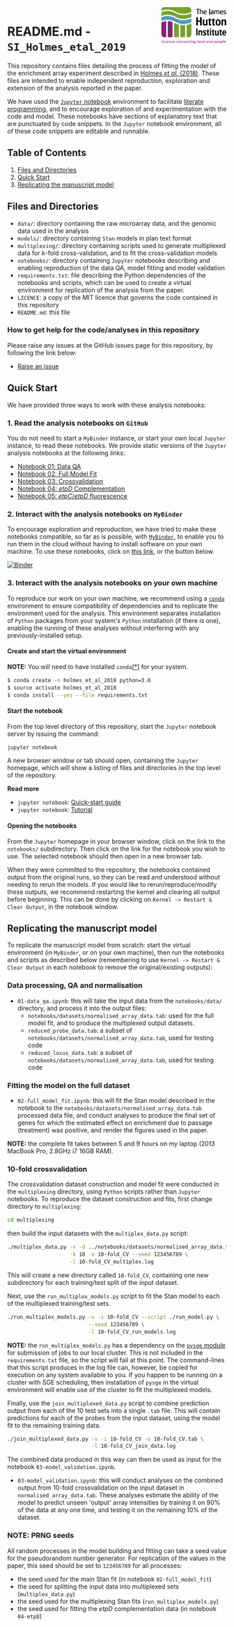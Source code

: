 <img src="notebooks/images/JHI_STRAP_Web.png" style="width: 150px; float: right;">

# README.md - `SI_Holmes_etal_2019`

This repository contains files detailing the process of fitting the model of the enrichment array experiment described in [Holmes *et al.* (2018)](). These files are intended to enable independent reproduction, exploration and extension of the analysis reported in the paper.

We have used the [`Jupyter` notebook](http://jupyter.org/) environment to facilitate [literate programming](https://en.wikipedia.org/wiki/Literate_programming), and to encourage exploration of and experimentation with the code and model. These notebooks have sections of explanatory text that are punctuated by code snippets. In the `Jupyter` notebook environment, all of these code snippets are editable and runnable.

## Table of Contents

1. [Files and Directories](#files)
2. [Quick Start](#quickstart)
3. [Replicating the manuscript model](#replicate)


<a id="files"></a>
## Files and Directories

* `data/`: directory containing the raw microarray data, and the genomic data used in the analysis
* `models/`: directory containing `Stan` models in plan text format
* `multiplexing/`: directory containing scripts used to generate multiplexed data for *k*-fold cross-validation, and to fit the cross-validation models
* `notebooks/`: directory containing `Jupyter` notebooks describing and enabling reproduction of the data QA, model fitting and model validation
* `requirements.txt`: file describing the Python dependencies of the notebooks and scripts, which can be used to create a virtual environment for replication of the analysis from the paper.
* `LICENCE`: a copy of the MIT licence that governs the code contained in this repository
* `README.md`: this file

### How to get help for the code/analyses in this repository

Please raise any issues at the GitHub issues page for this repository, by following the link below:

* [Raise an issue](https://github.com/widdowquinn/SI_Holmes_etal_2018/issues)

<a id="quickstart"></a>
## Quick Start

We have provided three ways to work with these analysis notebooks:

### 1. Read the analysis notebooks on `GitHub`

You do not need to start a `MyBinder` instance, or start your own local `Jupyter` instance, to read these notebooks. We provide static versions of the `Jupyter` analysis notebooks at the following links:

* [Notebook 01: Data QA](notebooks/01-data_qa.html)
* [Notebook 02: Full Model Fit](notebooks/02-full_model_fit.html)
* [Notebook 03: Crossvalidation](notebooks/03-crossvalidation.html)
* [Notebook 04: *etpD* Complementation](notebooks/04-etpD.html)
* [Notebook 05: *etpC*/*etpD* fluorescence](notebooks/05-fluorescence.html)

### 2. Interact with the analysis notebooks on `MyBinder`

To encourage exploration and reproduction, we have tried to make these notebooks compatible, so far as is possible, with [`MyBinder`](http://mybinder.org/), to enable you to run them in the cloud without having to install software on your own machine. To use these notebooks, click on [this link](http://mybinder.org:/repo/widdowquinn/si_holmes_etal_2018), or the button below.

[![Binder](http://mybinder.org/badge.svg)](http://mybinder.org:/repo/widdowquinn/si_holmes_etal_2018)

### 3. Interact with the analysis notebooks on your own machine

To reproduce our work on your own machine, we recommend using a [`conda`](https://conda.io/en/master/) environment to ensure compatibility of dependencies and to replicate the environment used for the analysis. This environment separates installation of `Python` packages from your system's `Python` installation (if there is one), enabling the running of these analyses without interfering with any previously-installed setup.

#### Create and start the virtual environment

**NOTE:** You will need to have installed `conda`[[*](http://docs.python-guide.org/en/latest/dev/virtualenvs/)] for your system.

```bash
$ conda create -n holmes_et_al_2018 python=3.6
$ source activate holmes_et_al_2018
$ conda install --yes --file requirements.txt
```

#### Start the notebook

From the top level directory of this repository, start the `Jupyter` notebook server by issuing the command:

```bash
jupyter notebook
```

A new browser window or tab should open, containing the `Jupyter` homepage, which will show a listing of files and directories in the top level of the repository.

**Read more**

* `jupyter notebook`: [Quick-start guide](https://jupyter-notebook-beginner-guide.readthedocs.io/en/latest/)
* `jupyter notebook`: [Tutorial](https://www.datacamp.com/community/tutorials/tutorial-jupyter-notebook)

#### Opening the notebooks

From the `Jupyter` homepage in your browser window, click on the link to the `notebooks/` subdirectory. Then click on the link for the notebook you wish to use. The selected notebook should then open in a new browser tab.

When they were committed to the repository, the notebooks contained output from the original runs, so they can be read and understood without needing to rerun the models. If you would like to rerun/reproduce/modify these outputs, we recommend restarting the kernel and clearing all output before beginning. This can be done by clicking on `Kernel -> Restart & Clear Output`, in the notebook window.

<a id="replicate"></a>
## Replicating the manuscript model

To replicate the manuscript model from scratch: start the virtual environment (in `MyBinder`, or on your own machine), then run the notebooks and scripts as described below (remembering to use `Kernel -> Restart & Clear Output` in each notebook to remove the original/existing outputs):

### Data processing, QA and normalisation

* `01-data_qa.ipynb`: this will take the input data from the `notebooks/data/` directory, and process it into the output files:
  *  `notebooks/datasets/normalised_array_data.tab`: used for the full model fit, and to produce the multiplexed output datasets.
  *  `reduced_probe_data.tab`: a subset of `notebooks/datasets/normalised_array_data.tab`, used for testing code
  *  `reduced_locus_data.tab`: a subset of `notebooks/datasets/normalised_array_data.tab`, used for testing code


### Fitting the model on the full dataset

* `02-full_model_fit.ipynb`: this will fit the Stan model described in the notebook to the `notebooks/datasets/normalised_array_data.tab` processed data file, and conduct analyses to produce the final set of genes for which the estimated effect on enrichment due to passage (treatment) was positive, and render the figures used in the paper.

**NOTE:** the complete fit takes between 5 and 9 hours on my laptop (2013 MacBook Pro, 2.8GHz i7 16GB RAM).

### 10-fold crossvalidation

The crossvalidation dataset construction and model fit were conducted in the `multiplexing` directory, using `Python` scripts rather than `Jupyter` notebooks. To reproduce the dataset construction and fits, first change directory to `multiplexing`:

```bash
cd multiplexing
```

then build the input datasets with the `multiplex_data.py` script:

```bash
./multiplex_data.py -v -d ../notebooks/datasets/normalised_array_data.tab \
                    -k 10 -o 10-fold_CV --seed 123456789 \
                    -l 10-fold_CV_multiplex.log
```

This will create a new directory called `10-fold_CV`, containing one new subdirectory for each training/test split of the input dataset.

Next, use the `run_multiplex_models.py` script to fit the Stan model to each of the multiplexed training/test sets.

```bash
./run_multiplex_models.py -v -i 10-fold_CV --script ./run_model.py \
                          --seed 123456789 \
                          -l 10-fold_CV_run_models.log
```

**NOTE:** the `run_multiplex_models.py` has a dependency on the [`pysge` module](https://github.com/widdowquinn/pysge) for submission of jobs to our local cluster. This is not included in the `requirements.txt` file, so the script will fail at this point. The command-lines that this script produces in the log file can, however, be copied for execution on any system available to you. If you happen to be running on a cluster with SGE scheduling, then installation of `pysge` in the virtual environment will enable use of the cluster to fit the multiplexed models.

Finally, use the `join_multiplexed_data.py` script to combine prediction output from each of the 10 test sets into a single `.tab` file. This will contain predictions for each of the probes from the input dataset, using the model fit to the remaining training data.

```bash
./join_multiplexed_data.py -v -i 10-fold_CV -o 10-fold_CV.tab \
                           -l 10-fold_CV_join_data.log
```

The combined data produced in this way can then be used as input for the notebook `03-model_validation.ipynb`.

* `03-model_validation.ipynb`: this will conduct analyses on the combined output from 10-fold crossvalidation on the input dataset in `normalised_array_data.tab`. These analyses estimate the ability of the model to predict unseen 'output' array intensities by training it on 90% of the data at any one time, and testing it on the remaining 10% of the dataset.

### NOTE: PRNG seeds

All random processes in the model building and fitting can take a seed value for the pseudorandom number generator. For replication of the values in the paper, this seed should be set to `123456789` for all processes:

* the seed used for the main Stan fit (in notebook `02-full_model_fit`)
* the seed for splitting the input data into multiplexed sets (`multiplex_data.py`)
* the seed used for the multiplexing Stan fits (`run_multiplex_models.py`)
* the seed used for fitting the *etpD* complementation data (in notebook `04-etpD`)